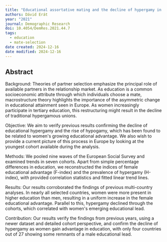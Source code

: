 ```yaml
---
title: "Educational assortative mating and the decline of hypergamy in 27 European countries: An examination of trends through cohorts"
authors: Dávid Erát
year: "2021"
journal: Demographic Research
doi: 10.4054/DemRes.2021.44.7
tags:
  - education
  - mate-selection
date created: 2024-12-16
date modified: 2024-12-16
---
```


## Abstract

Background: Theories of partner selection emphasize the principal role of available partners in the relationship market. As education is a common socioeconomic attribute through which individuals choose a mate, macrostructure theory highlights the importance of the asymmetric change in educational attainment seen in Europe. As women increasingly participate in tertiary education, this restructuring might result in the decline of traditional hypergamous unions.

Objective: We aim to verify previous results confirming the decline of educational hypergamy and the rise of hypogamy, which has been found to be related to women's growing educational advantage. We also wish to provide a current picture of this process in Europe by looking at the youngest cohort available during the analysis.

Methods: We pooled nine waves of the European Social Survey and examined trends in seven cohorts. Apart from simple percentage differences in education, we reconstructed the indices of female educational advantage (F-index) and the prevalence of hypergamy (H-index), with provided correlation statistics and fitted linear trend lines.

Results: Our results corroborated the findings of previous multi-country analyses. In nearly all selected countries, women were more present in higher education than men, resulting in a uniform increase in the female educational advantage. Parallel to this, hypergamy declined through the cohorts, which correlated with women's emerging educational lead.

Contribution: Our results verify the findings from previous years, using a newer dataset and detailed cohort perspective, and confirm the decline of hypergamy as women gain advantage in education, with only four countries out of 27 showing some remnants of a male educational lead.
